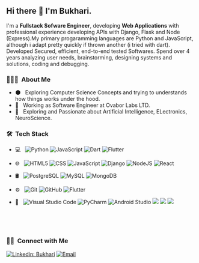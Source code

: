 <h2> Hi there 👋 I'm Bukhari.</h2>

I'm a **Fullstack Sofware Engineer**, developing **Web Applications** with professional experience developing APIs with Django, Flask and Node (Express).My primary progaramming languages are Python and JavaScript, although i adapt pretty quickly if thrown another (i tried with dart). Developed Secured, efficient, end-to-end tested Softwares. Spend over 4 years analyzing user needs, brainstorming, designing systems and solutions, coding and debugging.

<h3> 👨🏻‍💻 &nbsp;About Me </h3>

- 🌑 &nbsp; Exploring Computer Science Concepts and trying to understands how things works under the hood.
- 💼 &nbsp; Working as Software Engineer at Ovabor Labs LTD.
- 🌱 &nbsp; Exploring and Passionate about Artificial Intelligence, ELectronics, NeuroScience.

<h3> 🛠 &nbsp;Tech Stack</h3>

- 💻 &nbsp;
![Python](https://img.shields.io/badge/Python-3670A0?style=flat&logo=python&logoColor=ffdd54)
![JavaScript](https://img.shields.io/badge/javascript-%23323330.svg?style=flat&logo=javascript&logoColor=%23F7DF1E)
![Dart](https://img.shields.io/badge/dart-%230175C2.svg?style=flat&logo=dart&logoColor=white)
 ![Flutter](https://img.shields.io/badge/Flutter-%2302569B.svg?style=flat&logo=Flutter&logoColor=white)

- 🌐 &nbsp;
  ![HTML5](https://img.shields.io/badge/-HTML5-333333?style=flat&logo=HTML5)
  ![CSS](https://img.shields.io/badge/-CSS-333333?style=flat&logo=CSS3&logoColor=1572B6)
 ![JavaScript](https://img.shields.io/badge/javascript-%23323330.svg?style=flat&logo=javascript&logoColor=%23F7DF1E)
   ![Django](https://img.shields.io/badge/django-%23092E20.svg?style=flat&logo=django&logoColor=white)
  ![NodeJS](https://img.shields.io/badge/node.js-6DA55F?style=flat&logo=node.js&logoColor=white)
 ![React](https://img.shields.io/badge/react-%2320232a.svg?style=flat&logo=react&logoColor=%2361DAFB)
 - 🛢 &nbsp;
![PostgreSQL](https://img.shields.io/badge/postgres-%23316192.svg?style=flat&logo=postgresql&logoColor=white)
  ![MySQL](https://img.shields.io/badge/-MySQL-333333?style=flat&logo=mysql)
  ![MongoDB](https://img.shields.io/badge/-MongoDB-333333?style=flat&logo=mongodb)
  - ⚙️ &nbsp;
  ![Git](https://img.shields.io/badge/-Git-333333?style=flat&logo=git)
  ![GitHub](https://img.shields.io/badge/-GitHub-333333?style=flat&logo=github)
   ![Flutter](https://img.shields.io/badge/Flutter-%2302569B.svg?style=flat&logo=Flutter&logoColor=white)
- 🔧 &nbsp;
 ![Visual Studio Code](https://img.shields.io/badge/Visual%20Studio%20Code-0078d7.svg?style=for-the-flat&logo=visual-studio-code&logoColor=white)
 ![PyCharm](https://img.shields.io/badge/pycharm-143?style=for-the-flat&logo=pycharm&logoColor=black&color=black&labelColor=green)
  ![Android Studio](https://img.shields.io/badge/Android%20Studio-3DDC84.svg?style=for-the-flat&logo=android-studio&logoColor=white)
  ![](https://img.shields.io/badge/Tools-Docker-informational?style=flat&logo=docker&logoColor=white&color=2bbc8a)
![](https://img.shields.io/badge/Tools-Kubernetes-informational?style=flat&logo=kubernetes&logoColor=white&color=2bbc8a)
![](https://img.shields.io/badge/Cloud-AWS-informational?style=flat&logo=aws&logoColor=white&color=2bbc8a)
  
  <br/>



<br/>

<h3> 🤝🏻 &nbsp;Connect with Me </h3>

[![Linkedin: Bukhari](https://img.shields.io/badge/-Bukhari-blue?style=flat-square&logo=Linkedin&logoColor=white&link=https://www.linkedin.com/in/bukhari-auwal-idris/)](https://www.linkedin.com/in/bukhari-auwal-idris/)
<a href="mailto:idrisbukhariauwal@gmail.com"><img alt="Email" src="https://img.shields.io/badge/Email-idrisbukhariauwal@gmail.com-blue?style=flat-square&logo=gmail"></a>

